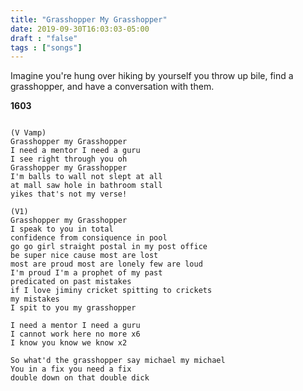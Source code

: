 ```yaml
---
title: "Grasshopper My Grasshopper"
date: 2019-09-30T16:03:03-05:00
draft : "false"
tags : ["songs"]
---
```


Imagine you're hung over hiking by yourself you throw up bile, find a grasshopper, and have a conversation with them.  

<!--more-->

**1603**

```

(V Vamp)
Grasshopper my Grasshopper
I need a mentor I need a guru
I see right through you oh
Grasshopper my Grasshopper
I'm balls to wall not slept at all
at mall saw hole in bathroom stall
yikes that's not my verse!

(V1)
Grasshopper my Grasshopper
I speak to you in total
confidence from consiquence in pool
go go girl straight postal in my post office
be super nice cause most are lost
most are proud most are lonely few are loud
I'm proud I'm a prophet of my past
predicated on past mistakes
if I love jiminy cricket spitting to crickets
my mistakes
I spit to you my grasshopper

I need a mentor I need a guru
I cannot work here no more x6
I know you know we know x2

So what'd the grasshopper say michael my michael  
You in a fix you need a fix
double down on that double dick

```
